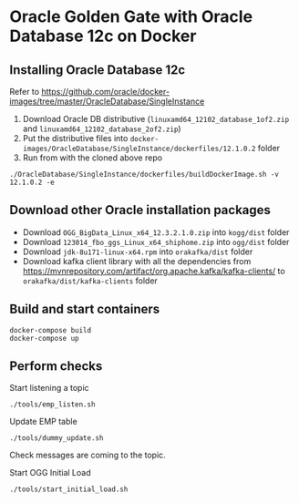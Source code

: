 # Oracle Golden Gate with Oracle Database 12c on Docker

## Installing Oracle Database 12c
Refer to https://github.com/oracle/docker-images/tree/master/OracleDatabase/SingleInstance
1. Download Oracle DB distributive (`linuxamd64_12102_database_1of2.zip` and `linuxamd64_12102_database_2of2.zip`)
2. Put the distributive files into `docker-images/OracleDatabase/SingleInstance/dockerfiles/12.1.0.2` folder
3. Run from with the cloned above repo
```
./OracleDatabase/SingleInstance/dockerfiles/buildDockerImage.sh -v 12.1.0.2 -e
```

## Download other Oracle installation packages
* Download `OGG_BigData_Linux_x64_12.3.2.1.0.zip` into `kogg/dist` folder
* Download `123014_fbo_ggs_Linux_x64_shiphome.zip` into `ogg/dist` folder
* Download `jdk-8u171-linux-x64.rpm` into `orakafka/dist` folder
* Download kafka client library with all the dependencies from https://mvnrepository.com/artifact/org.apache.kafka/kafka-clients/ to `orakafka/dist/kafka-clients` folder

## Build and start containers
```
docker-compose build
docker-compose up
```

## Perform checks
Start listening a topic
```
./tools/emp_listen.sh
```

Update EMP table
```
./tools/dummy_update.sh
```

Check messages are coming to the topic.

Start OGG Initial Load
```
./tools/start_initial_load.sh
```